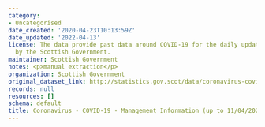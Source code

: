 ```yaml
---
category:
- Uncategorised
date_created: '2020-04-23T10:13:59Z'
date_updated: '2022-04-13'
license: The data provide past data around COVID-19 for the daily updates provided
  by the Scottish Government.
maintainer: Scottish Government
notes: <p>manual extraction</p>
organization: Scottish Government
original_dataset_link: http://statistics.gov.scot/data/coronavirus-covid-19-management-information
records: null
resources: []
schema: default
title: Coronavirus - COVID-19 - Management Information (up to 11/04/2022)
---
```

